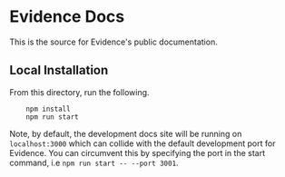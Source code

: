 # Evidence Docs

This is the source for Evidence's public documentation.


## Local Installation

From this directory, run the following.
```
    npm install
    npm run start
```

Note, by default, the development docs site will be running on `localhost:3000` which can collide with the default development port for Evidence. You can circumvent this by specifying the port in the start command, i.e `npm run start -- --port 3001`.
